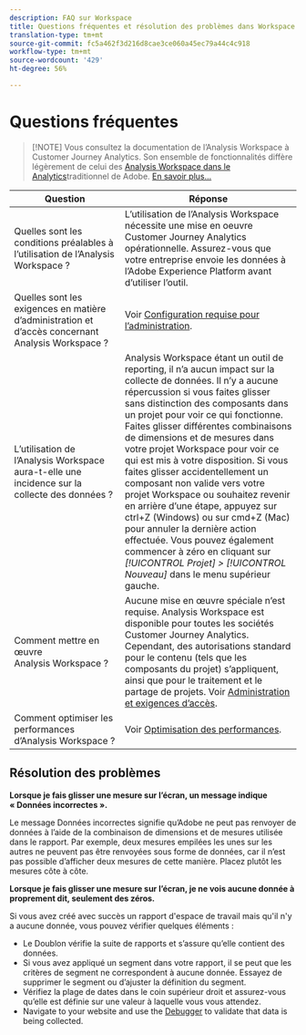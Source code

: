 ```yaml
---
description: FAQ sur Workspace
title: Questions fréquentes et résolution des problèmes dans Workspace
translation-type: tm+mt
source-git-commit: fc5a462f3d216d8cae3ce060a45ec79a44c4c918
workflow-type: tm+mt
source-wordcount: '429'
ht-degree: 56%

---
```



# Questions fréquentes

>[!NOTE] Vous consultez la documentation de l’Analysis Workspace à Customer Journey Analytics. Son ensemble de fonctionnalités diffère légèrement de celui des [Analysis Workspace dans le Analytics](https://docs.adobe.com/content/help/fr-FR/analytics/analyze/analysis-workspace/home.html)traditionnel de Adobe. [En savoir plus...](/help/getting-started/cja-aa.md)

| Question | Réponse |
|--- |--- |
| Quelles sont les conditions préalables à l’utilisation de l’Analysis Workspace ? | L’utilisation de l’Analysis Workspace nécessite une mise en oeuvre Customer Journey Analytics opérationnelle. Assurez-vous que votre entreprise envoie les données à l’Adobe Experience Platform avant d’utiliser l’outil. |
| Quelles sont les exigences en matière d’administration et d’accès concernant Analysis Workspace ? | Voir [Configuration requise pour l’administration](/help/analysis-workspace/workspace-faq/frequently-asked-questions-analysis-workspace.md). |
| L’utilisation de l’Analysis Workspace aura-t-elle une incidence sur la collecte des données ? | Analysis Workspace étant un outil de reporting, il n’a aucun impact sur la collecte de données. Il n’y a aucune répercussion si vous faites glisser sans distinction des composants dans un projet pour voir ce qui fonctionne. Faites glisser différentes combinaisons de dimensions et de mesures dans votre projet Workspace pour voir ce qui est mis à votre disposition. Si vous faites glisser accidentellement un composant non valide vers votre projet Workspace ou souhaitez revenir en arrière d’une étape, appuyez sur ctrl+Z (Windows) ou sur cmd+Z (Mac) pour annuler la dernière action effectuée. Vous pouvez également commencer à zéro en cliquant sur *[!UICONTROL Projet] > [!UICONTROL Nouveau]* dans le menu supérieur gauche. |
| Comment mettre en œuvre Analysis Workspace ? | Aucune mise en œuvre spéciale n’est requise. Analysis Workspace est disponible pour toutes les sociétés Customer Journey Analytics. Cependant, des autorisations standard pour le contenu (tels que les composants du projet) s’appliquent, ainsi que pour le traitement et le partage de projets. Voir [ Administration et exigences d’accès](/help/analysis-workspace/workspace-faq/frequently-asked-questions-analysis-workspace.md). |
| Comment optimiser les performances d’Analysis Workspace ? | Voir [ Optimisation des performances](/help/analysis-workspace/workspace-faq/optimizing-performance.md). |

## Résolution des problèmes

**Lorsque je fais glisser une mesure sur l’écran, un message indique « Données incorrectes ».**

Le message Données incorrectes signifie qu’Adobe ne peut pas renvoyer de données à l’aide de la combinaison de dimensions et de mesures utilisée dans le rapport. Par exemple, deux mesures empilées les unes sur les autres ne peuvent pas être renvoyées sous forme de données, car il n’est pas possible d’afficher deux mesures de cette manière. Placez plutôt les mesures côte à côte.

**Lorsque je fais glisser une mesure sur l’écran, je ne vois aucune donnée à proprement dit, seulement des zéros.**

Si vous avez créé avec succès un rapport d&#39;espace de travail mais qu&#39;il n&#39;y a aucune donnée, vous pouvez vérifier quelques éléments :

* Le Doublon vérifie la suite de rapports et s’assure qu’elle contient des données.
* Si vous avez appliqué un segment dans votre rapport, il se peut que les critères de segment ne correspondent à aucune donnée. Essayez de supprimer le segment ou d’ajuster la définition du segment.
* Vérifiez la plage de dates dans le coin supérieur droit et assurez-vous qu’elle est définie sur une valeur à laquelle vous vous attendez.
* Navigate to your website and use the [Debugger](https://docs.adobe.com/content/help/fr-FR/debugger/using/experience-cloud-debugger.html) to validate that data is being collected.
